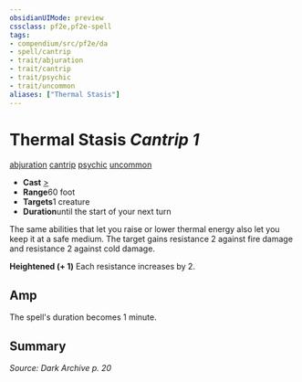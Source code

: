 ```yaml
---
obsidianUIMode: preview
cssclass: pf2e,pf2e-spell
tags:
- compendium/src/pf2e/da
- spell/cantrip
- trait/abjuration
- trait/cantrip
- trait/psychic
- trait/uncommon
aliases: ["Thermal Stasis"]
---
```

# Thermal Stasis *Cantrip 1*   
[abjuration](/rules/traits/abjuration.md)  [cantrip](/rules/traits/cantrip.md)  [psychic](/rules/traits/psychic-da.md)  [uncommon](/rules/traits/uncommon.md)  

- **Cast** [>](/rules/core-rulebook/chapter-9-playing-the-game.md#Actions "Single Action") 
- **Range**60 foot
- **Targets**1 creature
- **Duration**until the start of your next turn

The same abilities that let you raise or lower thermal energy also let you keep it at a safe medium. The target gains resistance 2 against fire damage and resistance 2 against cold damage.

**Heightened (+ 1)** Each resistance increases by 2.

## Amp

The spell's duration becomes 1 minute.

## Summary

*Source: Dark Archive p. 20*